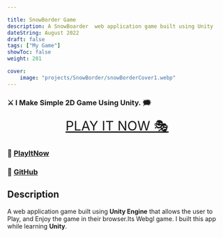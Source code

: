 ```yaml
---

title: SnowBorder Game
description: A SnowBoarder  web application game built using Unity
dateString: August 2022
draft: false
tags: ["My Game"]
showToc: false
weight: 201

cover:
    image: "projects/SnowBorder/snowBorderCover1.webp"
---
```



### ⚔ I Make Simple 2D Game Using Unity. 🗯

<p align="center">
<a style="font-size:30px" href="https://awaismustafa/SnowBorder" target="_blank">PLAY IT NOW 🎭</a>
</p>

### 🔗 [PlayItNow](https://awaismustafa.com/SnowBorder)
### 🔗 [GitHub](https://github.com/awwais/SnowBoarder)

## Description

A  web application game built using **Unity Engine** that allows the user to Play,
and Enjoy the game in their browser.Its Webgl game. 
I built this app while learning **Unity**.


